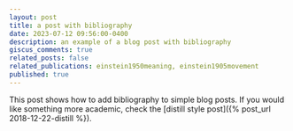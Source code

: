 ```yaml
---
layout: post
title: a post with bibliography
date: 2023-07-12 09:56:00-0400
description: an example of a blog post with bibliography
giscus_comments: true
related_posts: false
related_publications: einstein1950meaning, einstein1905movement
published: true
---
```

This post shows how to add bibliography to simple blog posts. If you would like something more academic, check the [distill style post]({% post_url 2018-12-22-distill %}).
